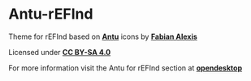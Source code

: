 # Antu-rEFInd

Theme for rEFInd based on **[Antu](https://github.com/fabianalexisinostroza/Antu-icons "Antu")** icons by **[Fabian Alexis](https://github.com/fabianalexisinostroza)**

Licensed under **[CC BY-SA 4.0](https://github.com/mcder3/Antu-rEFInd/tree/master/LICENSE.md "CC BY-SA 4.0")**

For more information visit the Antu for rEFInd section at **[opendesktop]("opendesktop")**
